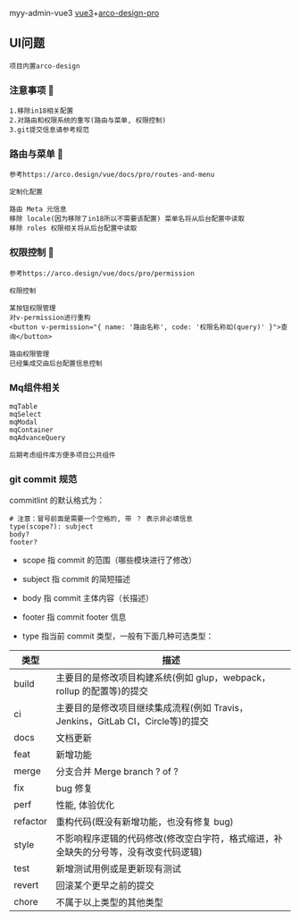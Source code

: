 myy-admin-vue3
[vue3](https://cn.vuejs.org/guide/introduction.html)+[arco-design-pro](vue3+arco-design-pro(https://arco.design/vue/docs/pro/start))

## UI问题 
```
项目内置arco-design
```

### 注意事项 🌰
```
1.移除in18相关配置
2.对路由和权限系统的重写(路由与菜单, 权限控制)
3.git提交信息请参考规范
```

### 路由与菜单 🌰

```
参考https://arco.design/vue/docs/pro/routes-and-menu

定制化配置

路由 Meta 元信息
移除 locale(因为移除了in18所以不需要该配置) 菜单名将从后台配置中读取
移除 roles 权限相关将从后台配置中读取
```

### 权限控制 🌰

```
参考https://arco.design/vue/docs/pro/permission

权限控制

某按钮权限管理
对v-permission进行重构
<button v-permission="{ name: '路由名称', code: '权限名称如(query)' }">查询</button>

路由权限管理
已经集成交由后台配置信息控制
```

### Mq组件相关 

```
mqTable
mqSelect
mqModal
mqContainer
mqAdvanceQuery

后期考虑组件库方便多项目公共组件
```

### git commit 规范

commitlint 的默认格式为：

```shell
# 注意：冒号前面是需要一个空格的, 带 ？ 表示非必填信息
type(scope?): subject
body?
footer?
```

- scope 指 commit 的范围（哪些模块进行了修改）

- subject 指 commit 的简短描述

- body 指 commit 主体内容（长描述）

- footer 指 commit footer 信息

- type 指当前 commit 类型，一般有下面几种可选类型：

| **类型**   | **描述**                                                  |
|----------|---------------------------------------------------------|
| build    | 主要目的是修改项目构建系统(例如 glup，webpack，rollup 的配置等)的提交           |
| ci       | 主要目的是修改项目继续集成流程(例如 Travis，Jenkins，GitLab CI，Circle等)的提交 |
| docs     | 文档更新                                                    |
| feat     | 新增功能                                                    |
| merge    | 分支合并 Merge branch ? of ?                                |
| fix      | bug 修复                                                  |
| perf     | 性能, 体验优化                                                |
| refactor | 重构代码(既没有新增功能，也没有修复 bug)                                 |
| style    | 不影响程序逻辑的代码修改(修改空白字符，格式缩进，补全缺失的分号等，没有改变代码逻辑)             |
| test     | 新增测试用例或是更新现有测试                                          |
| revert   | 回滚某个更早之前的提交                                             |
| chore    | 不属于以上类型的其他类型                                            |

  
